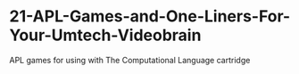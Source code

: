 # 21-APL-Games-and-One-Liners-For-Your-Umtech-Videobrain
APL games for using with The Computational Language cartridge 
